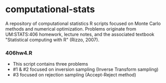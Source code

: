 # computational-stats
A repository of computational statistics R scripts focused on Monte Carlo methods and numerical optimization.
Problems originate from UM:STATS:406 homework, lecture notes, and the associated textbook "Statistical computing with R" (Rizzo, 2007).

### 406hw4.R
- This script contains three problems
- #1 & #2 focused on inversion sampling (Inverse Transform sampling)
- #3 focused on rejection sampling (Accept-Reject method)
